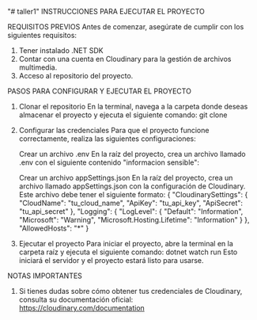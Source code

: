 "# taller1" 
INSTRUCCIONES PARA EJECUTAR EL PROYECTO

REQUISITOS PREVIOS
Antes de comenzar, asegúrate de cumplir con los siguientes requisitos:
1. Tener instalado .NET SDK 
2. Contar con una cuenta en Cloudinary para la gestión de archivos multimedia.
3. Acceso al repositorio del proyecto.

PASOS PARA CONFIGURAR Y EJECUTAR EL PROYECTO

1. Clonar el repositorio
   En la terminal, navega a la carpeta donde deseas almacenar el proyecto y ejecuta el siguiente comando:
   git clone <URL-del-repositorio>

2. Configurar las credenciales
   Para que el proyecto funcione correctamente, realiza las siguientes configuraciones:

   Crear un archivo .env
   En la raíz del proyecto, crea un archivo llamado .env con el siguiente contenido "informacion sensible":
   
   Crear un archivo appSettings.json
   En la raíz del proyecto, crea un archivo llamado appSettings.json con la configuración de Cloudinary. Este archivo debe tener el siguiente formato:
   {
       "CloudinarySettings": {
           "CloudName": "tu_cloud_name",
           "ApiKey": "tu_api_key",
           "ApiSecret": "tu_api_secret"
       },
       "Logging": {
           "LogLevel": {
               "Default": "Information",
               "Microsoft": "Warning",
               "Microsoft.Hosting.Lifetime": "Information"
           }
       },
       "AllowedHosts": "*"
   }
  

3. Ejecutar el proyecto
   Para iniciar el proyecto, abre la terminal en la carpeta raíz y ejecuta el siguiente comando:
   dotnet watch run
   Esto iniciará el servidor y el proyecto estará listo para usarse.

NOTAS IMPORTANTES
1. Si tienes dudas sobre cómo obtener tus credenciales de Cloudinary, consulta su documentación oficial: https://cloudinary.com/documentation
